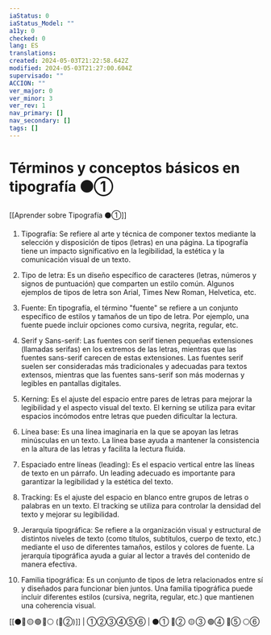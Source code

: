 ```yaml
---
iaStatus: 0
iaStatus_Model: ""
a11y: 0
checked: 0
lang: ES
translations: 
created: 2024-05-03T21:22:58.642Z
modified: 2024-05-03T21:27:00.604Z
supervisado: ""
ACCION: ""
ver_major: 0
ver_minor: 3
ver_rev: 1
nav_primary: []
nav_secondary: []
tags: []
---
```

# Términos y conceptos básicos en tipografía ⚫①

[[Aprender sobre Tipografía ⚫①]]

1. Tipografía: Se refiere al arte y técnica de componer textos mediante la selección y disposición de tipos (letras) en una página. La tipografía tiene un impacto significativo en la legibilidad, la estética y la comunicación visual de un texto.

2. Tipo de letra: Es un diseño específico de caracteres (letras, números y signos de puntuación) que comparten un estilo común. Algunos ejemplos de tipos de letra son Arial, Times New Roman, Helvetica, etc.

3. Fuente: En tipografía, el término "fuente" se refiere a un conjunto específico de estilos y tamaños de un tipo de letra. Por ejemplo, una fuente puede incluir opciones como cursiva, negrita, regular, etc.

4. Serif y Sans-serif: Las fuentes con serif tienen pequeñas extensiones (llamadas serifas) en los extremos de las letras, mientras que las fuentes sans-serif carecen de estas extensiones. Las fuentes serif suelen ser consideradas más tradicionales y adecuadas para textos extensos, mientras que las fuentes sans-serif son más modernas y legibles en pantallas digitales.

5. Kerning: Es el ajuste del espacio entre pares de letras para mejorar la legibilidad y el aspecto visual del texto. El kerning se utiliza para evitar espacios incómodos entre letras que pueden dificultar la lectura.

6. Línea base: Es una línea imaginaria en la que se apoyan las letras minúsculas en un texto. La línea base ayuda a mantener la consistencia en la altura de las letras y facilita la lectura fluida.

7. Espaciado entre líneas (leading): Es el espacio vertical entre las líneas de texto en un párrafo. Un leading adecuado es importante para garantizar la legibilidad y la estética del texto.

8. Tracking: Es el ajuste del espacio en blanco entre grupos de letras o palabras en un texto. El tracking se utiliza para controlar la densidad del texto y mejorar su legibilidad.

9. Jerarquía tipográfica: Se refiere a la organización visual y estructural de distintos niveles de texto (como títulos, subtítulos, cuerpo de texto, etc.) mediante el uso de diferentes tamaños, estilos y colores de fuente. La jerarquía tipográfica ayuda a guiar al lector a través del contenido de manera efectiva.

10. Familia tipográfica: Es un conjunto de tipos de letra relacionados entre sí y diseñados para funcionar bien juntos. Una familia tipográfica puede incluir diferentes estilos (cursiva, negrita, regular, etc.) que mantienen una coherencia visual.

[[⚫🔴 🟡 🟢 🔵⚪ (🔴②)]] | ①②③④⑤⑥ | ⚫① 🔴②  🟡 ③ 🟢④ 🔵⑤ ⚪⑥ 